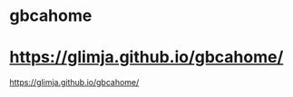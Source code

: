 # gbcahome

# https://glimja.github.io/gbcahome/
<a href="https://glimja.github.io/gbcahome/">https://glimja.github.io/gbcahome/</a>
